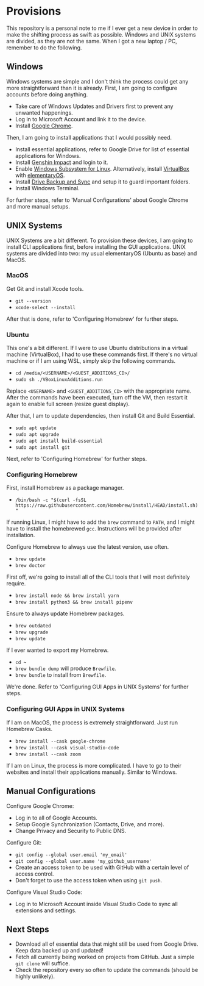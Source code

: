 # Provisions

This repository is a personal note to me if I ever get a new device in order to make the shifting process as swift as possible. Windows and UNIX systems are divided, as they are not the same. When I got a new laptop / PC, remember to do the following.

## Windows

Windows systems are simple and I don't think the process could get any more straightforward than it is already. First, I am going to configure accounts before doing anything.

- Take care of Windows Updates and Drivers first to prevent any unwanted happenings.
- Log in to Microsoft Account and link it to the device.
- Install [Google Chrome](https://www.google.com/chrome/).

Then, I am going to install applications that I would possibly need.

- Install essential applications, refer to Google Drive for list of essential applications for Windows.
- Install [Genshin Impact](https://genshin.mihoyo.com/) and login to it.
- Enable [Windows Subsystem for Linux](https://docs.microsoft.com/en-us/windows/wsl/install-win10). Alternatively, install [VirtualBox](https://www.virtualbox.org/wiki/Downloads) with [elementaryOS](https://elementary.io/).
- Install [Drive Backup and Sync](https://www.google.com/drive/download/) and setup it to guard important folders.
- Install Windows Terminal.

For further steps, refer to 'Manual Configurations' about Google Chrome and more manual setups.

## UNIX Systems

UNIX Systems are a bit different. To provision these devices, I am going to install CLI applications first, before installing the GUI applications. UNIX systems are divided into two: my usual elementaryOS (Ubuntu as base) and MacOS.

### MacOS

Get Git and install Xcode tools.

- `git --version`
- `xcode-select --install`

After that is done, refer to 'Configuring Homebrew' for further steps.

### Ubuntu

This one's a bit different. If I were to use Ubuntu distributions in a virtual machine (VirtualBox), I had to use these commands first. If there's no virtual machine or if I am using WSL, simply skip the following commands.

- `cd /media/<USERNAME>/<GUEST_ADDITIONS_CD>/`
- `sudo sh ./VBoxLinuxAdditions.run`

Replace `<USERNAME>` and `<GUEST_ADDITIONS_CD>` with the appropriate name. After the commands have been executed, turn off the VM, then restart it again to enable full screen (resize guest display).

After that, I am to update dependencies, then install Git and Build Essential.

- `sudo apt update`
- `sudo apt upgrade`
- `sudo apt install build-essential`
- `sudo apt install git`

Next, refer to 'Configuring Homebrew' for further steps.

### Configuring Homebrew

First, install Homebrew as a package manager.

- `/bin/bash -c "$(curl -fsSL https://raw.githubusercontent.com/Homebrew/install/HEAD/install.sh)"`

If running Linux, I might have to add the `brew` command to `PATH`, and I might have to install the homebrewed `gcc`. Instructions will be provided after installation.

Configure Homebrew to always use the latest version, use often.

- `brew update`
- `brew doctor`

First off, we're going to install all of the CLI tools that I will most definitely require.

- `brew install node && brew install yarn`
- `brew install python3 && brew install pipenv`

Ensure to always update Homebrew packages.

- `brew outdated`
- `brew upgrade`
- `brew update`

If I ever wanted to export my Homebrew.

- `cd ~`
- `brew bundle dump` will produce `Brewfile`.
- `brew bundle` to install from `Brewfile`.

We're done. Refer to 'Configuring GUI Apps in UNIX Systems' for further steps.

### Configuring GUI Apps in UNIX Systems

If I am on MacOS, the process is extremely straightforward. Just run Homebrew Casks.

- `brew install --cask google-chrome`
- `brew install --cask visual-studio-code`
- `brew install --cask zoom`

If I am on Linux, the process is more complicated. I have to go to their websites and install their applications manually. Similar to Windows.

## Manual Configurations

Configure Google Chrome:

- Log in to all of Google Accounts.
- Setup Google Synchronization (Contacts, Drive, and more).
- Change Privacy and Security to Public DNS.

Configure Git:

- `git config --global user.email 'my_email'`
- `git config --global user.name 'my_github_username'`
- Create an access token to be used with GitHub with a certain level of access control.
- Don't forget to use the access token when using `git push`.

Configure Visual Studio Code:

- Log in to Microsoft Account inside Visual Studio Code to sync all extensions and settings.

## Next Steps

- Download all of essential data that might still be used from Google Drive. Keep data backed up and updated!
- Fetch all currently being worked on projects from GitHub. Just a simple `git clone` will suffice.
- Check the repository every so often to update the commands (should be highly unlikely).
